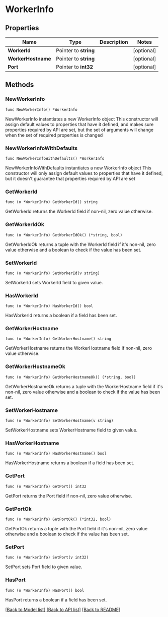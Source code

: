 # WorkerInfo

## Properties

Name | Type | Description | Notes
------------ | ------------- | ------------- | -------------
**WorkerId** | Pointer to **string** |  | [optional] 
**WorkerHostname** | Pointer to **string** |  | [optional] 
**Port** | Pointer to **int32** |  | [optional] 

## Methods

### NewWorkerInfo

`func NewWorkerInfo() *WorkerInfo`

NewWorkerInfo instantiates a new WorkerInfo object
This constructor will assign default values to properties that have it defined,
and makes sure properties required by API are set, but the set of arguments
will change when the set of required properties is changed

### NewWorkerInfoWithDefaults

`func NewWorkerInfoWithDefaults() *WorkerInfo`

NewWorkerInfoWithDefaults instantiates a new WorkerInfo object
This constructor will only assign default values to properties that have it defined,
but it doesn't guarantee that properties required by API are set

### GetWorkerId

`func (o *WorkerInfo) GetWorkerId() string`

GetWorkerId returns the WorkerId field if non-nil, zero value otherwise.

### GetWorkerIdOk

`func (o *WorkerInfo) GetWorkerIdOk() (*string, bool)`

GetWorkerIdOk returns a tuple with the WorkerId field if it's non-nil, zero value otherwise
and a boolean to check if the value has been set.

### SetWorkerId

`func (o *WorkerInfo) SetWorkerId(v string)`

SetWorkerId sets WorkerId field to given value.

### HasWorkerId

`func (o *WorkerInfo) HasWorkerId() bool`

HasWorkerId returns a boolean if a field has been set.

### GetWorkerHostname

`func (o *WorkerInfo) GetWorkerHostname() string`

GetWorkerHostname returns the WorkerHostname field if non-nil, zero value otherwise.

### GetWorkerHostnameOk

`func (o *WorkerInfo) GetWorkerHostnameOk() (*string, bool)`

GetWorkerHostnameOk returns a tuple with the WorkerHostname field if it's non-nil, zero value otherwise
and a boolean to check if the value has been set.

### SetWorkerHostname

`func (o *WorkerInfo) SetWorkerHostname(v string)`

SetWorkerHostname sets WorkerHostname field to given value.

### HasWorkerHostname

`func (o *WorkerInfo) HasWorkerHostname() bool`

HasWorkerHostname returns a boolean if a field has been set.

### GetPort

`func (o *WorkerInfo) GetPort() int32`

GetPort returns the Port field if non-nil, zero value otherwise.

### GetPortOk

`func (o *WorkerInfo) GetPortOk() (*int32, bool)`

GetPortOk returns a tuple with the Port field if it's non-nil, zero value otherwise
and a boolean to check if the value has been set.

### SetPort

`func (o *WorkerInfo) SetPort(v int32)`

SetPort sets Port field to given value.

### HasPort

`func (o *WorkerInfo) HasPort() bool`

HasPort returns a boolean if a field has been set.


[[Back to Model list]](../README.md#documentation-for-models) [[Back to API list]](../README.md#documentation-for-api-endpoints) [[Back to README]](../README.md)


